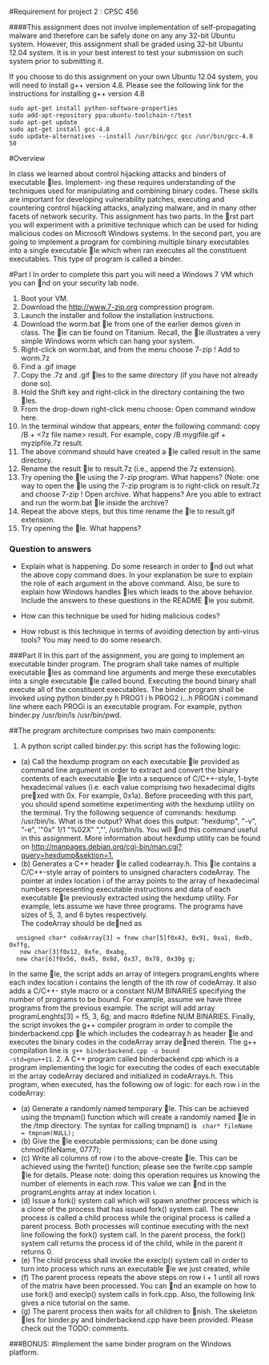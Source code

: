 #Requirement for project 2 : CPSC 456 

####This assignment does not involve implementation of self-propagating malware and therefore can be safely done on any any 32-bit Ubuntu system. However, this assignment shall be graded using 32-bit Ubuntu 12.04 system. It is in your best interest to test your submission on such system prior to submitting it.

If you choose to do this assignment on your own Ubuntu 12.04 system, you will need to install
g++ version 4.8. Please see the following link for the instructions for installing g++ version 4.8

```
sudo apt-get install python-software-properties
sudo add-apt-repository ppa:ubuntu-toolchain-r/test
sudo apt-get update
sudo apt-get install gcc-4.8
sudo update-alternatives --install /usr/bin/gcc gcc /usr/bin/gcc-4.8 50
```


#Overview

In class we learned about control hijacking attacks and binders of executable les. Implement-
ing these requires understanding of the techniques used for manipulating and combining binary
codes. These skills are important for developing vulnerability patches, executing and countering
control hijacking attacks, analyzing malware, and in many other facets of network security.
This assignment has two parts. In the rst part you will experiment with a primitive technique
which can be used for hiding malicious codes on Microsoft Windows systems. In the second part,
you are going to implement a program for combining multiple binary executables into a single
executable le which when ran executes all the constituent executables. This type of program
is called a binder.

#Part I
In order to complete this part you will need a Windows 7 VM which you can nd on your
security lab node.
 1. Boot your VM.
 2. Download the http://www.7-zip.org compression program.
 3. Launch the installer and follow the installation instructions.
 4. Download the worm.bat le from one of the earlier demos given in class. The le can be found on Titanium. Recall, the le illustrates a very simple Windows worm which can hang your system.
 5. Right-click on worm.bat, and from the menu choose 7-zip ! Add to worm.7z
 6. Find a .gif image
 7. Copy the .7z and .gif les to the same directory (if you have not already done so).
 8.  Hold the Shift key and right-click in the directory containing the two les.
 9.   From the drop-down right-click menu choose: Open command window here.
 10. In the terminal window that appears, enter the following command: copy /B <gif file name> + <7z file name> result. For example, copy /B mygifile.gif + myzipfile.7z result.
 11. The above command should have created a le called result in the same directory.
 12. Rename the result le to result.7z (i.e., append the 7z extension).
 13. Try opening the le using the 7-zip program. What happens? (Note: one way to open the le using the 7-zip program is to right-click on result.7z and choose 7-zip ! Open archive. What happens? Are you able to extract and run the worm.bat le inside the archive?
 14. Repeat the above steps, but this time rename the le to result.gif extension.
 15. Try opening the le. What happens?
 
 ### Question to answers
 * Explain what is happening. Do some research in order to nd out what the above copy command does. In your explanation be sure to explain the role of each argument in the above command. Also, be sure to explain how Windows handles les which leads to the above behavior. Include the answers to these questions in the README le you submit.
 - How can this technique be used for hiding malicious codes?
 + How robust is this technique in terms of avoiding detection by anti-virus tools? You may need to do some research.

###Part II
In this part of the assignment, you are going to implement an executable binder program. The program shall take names of multiple executable les as command line arguments and merge these executables into a single executable le called bound. Executing the bound binary shall execute all of the constituent executables. The binder program shall be invoked using python binder.py h PROG1 i h PROG2 i...h PROGN i command line where each PROGi is an executable program. For example, python binder.py /usr/bin/ls /usr/bin/pwd.

##The program architecture comprises two main components:
 1. A python script called binder.py: this script has the following logic: 
   + (a) Call the hexdump program on each executable le provided as command line argument in order to extract and convert the binary contents of each executable le into a sequence of C/C++-style, 1-byte hexadecimal values (i.e. each value comprising two hexadecimal digits prexed with 0x. For example, 0x1a). Before proceeding with this part, you should spend sometime experimenting with the hexdump utility on the terminal. Try the following sequence of commands: hexdump /usr/bin/ls. What is the output? What does this output: "hexdump", "-v", "-e", '"0x" 1/1 "%02X" ","', /usr/bin/ls. You will nd this command useful in this assignment. More information about hexdump utility can be found on <http://manpages.debian.org/cgi-bin/man.cgi?query=hexdump&sektion=1.>
   + (b) Generates a C++ header le called codearray.h. This le contains a C/C++-style array of pointers to unsigned characters codeArray. The pointer at index location i of the array points to the array of hexadecimal numbers representing executable instructions and data of each executable le previously extracted using the hexdump utility. For example, lets assume we have three programs. The programs have sizes of 5, 3, and 6 bytes respectively. <br>The codeArray should be dened as
```
  unsigned char* codeArray[3] = fnew char[5]f0x43, 0x91, 0xa1, 0xdb, 0xffg,
   new char[3]f0x12, 0xfe, 0xabg,
  new char[6]f0x56, 0x45, 0x8d, 0x37, 0x78, 0x30g g;
 ```
 In the same le, the script adds an array of integers programLenghts where each index location i contains the length of the ith row of codeArray. It also adds a C/C++- style macro or a constant NUM BINARIES specifying the number of programs to be bound. For example, assume we have three programs from the previous example. The script will add array programLenghts[3] = f5, 3, 6g; and macro #define NUM BINARIES.
Finally, the script invokes the g++ compiler program in order to compile the binderbackend.cpp le which includes the codearray.h as header le and executes the binary codes in the codeArray array dened therein. The g++ compilation line is<code> g++ binderbackend.cpp -o bound -std=gnu++11</code>.
 2. A C++ program called binderbackend.cpp which is a program implementing the logic for executing the codes of each executable in the array codeArray declared and initialized in codeArrays.h. This program, when executed, has the following 
ow of logic: for each row i in the codeArray:
   + (a) Generate a randomly named temporary le. This can be achieved using the tmpnam() function which will create a randomly named le in the /tmp directory. The syntax for calling tmpnam() is <code> char* fileName = tmpnam(NULL);</code>
   + (b) Give the le executable permissions; can be done using chmod(fileName, 0777);
   + (c) Write all columns of row i to the above-create le. This can be achieved using the fwrite() function; please see the fwrite.cpp sample le for details. Please note: doing this operation requires us knowing the number of elements in each row. This value we can nd in the programLenghts array at index location i.
   + (d) Issue a fork() system call which will spawn another process which is a clone of the process that has issued fork() system call. The new process is called a child process while the original process is called a parent process. Both processes will continue executing with the next line following the fork() system call. In the parent process, the fork() system call returns the process id of the child, while in the parent it returns 0.
   + (e) The child process shall invoke the execlp() system call in order to turn into process which runs an executable le we just created, while
   + (f) The parent process repeats the above steps on row i + 1 until all rows of the matrix have been processed. You can nd an example on how to use fork() and execlp() system calls in fork.cpp. Also, the following link gives a nice tutorial on the same.
   + (g) The parent process then waits for all children to nish. The skeleton les for binder.py and binderbackend.cpp have been provided. Please check out the TODO: comments.

###BONUS:
#Implement the same binder program on the Windows platform.
